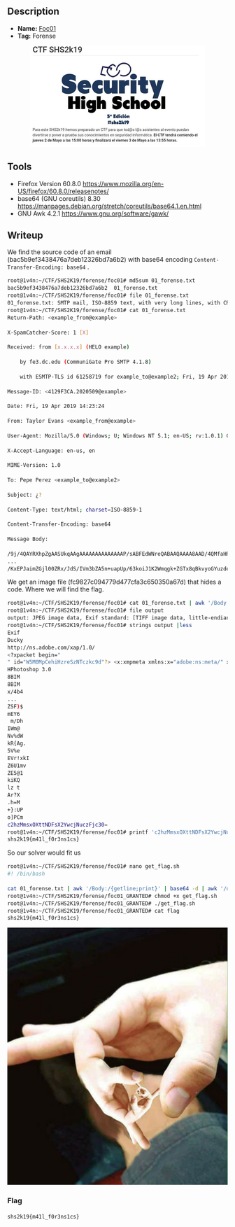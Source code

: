 ## Description
* **Name:** [Foc01](http://ctf.securityhighschool.es/challenges?category=forense)
* **Tag:** Forense
<p align="center">
<img src="shs2k19ctf.png"/>
</p>

## Tools
* Firefox Version 60.8.0 https://www.mozilla.org/en-US/firefox/60.8.0/releasenotes/
* base64 (GNU coreutils) 8.30 https://manpages.debian.org/stretch/coreutils/base64.1.en.html
* GNU Awk 4.2.1 https://www.gnu.org/software/gawk/

## Writeup
We find the source code of an email (bac5b9ef3438476a7deb12326bd7a6b2) with base64 encoding `Content-Transfer-Encoding: base64` .

```bash
root@1v4n:~/CTF/SHS2K19/forense/foc01# md5sum 01_forense.txt
bac5b9ef3438476a7deb12326bd7a6b2  01_forense.txt
root@1v4n:~/CTF/SHS2K19/forense/foc01# file 01_forense.txt
01_forense.txt: SMTP mail, ISO-8859 text, with very long lines, with CRLF line terminators
root@1v4n:~/CTF/SHS2K19/forense/foc01# cat 01_forense.txt
Return-Path: <example_from@example>

X-SpamCatcher-Score: 1 [X]

Received: from [x.x.x.x] (HELO example)

    by fe3.dc.edu (CommuniGate Pro SMTP 4.1.8)

    with ESMTP-TLS id 61258719 for example_to@example2; Fri, 19 Apr 2019 14:23:24

Message-ID: <4129F3CA.2020509@example>

Date: Fri, 19 Apr 2019 14:23:24

From: Taylor Evans <example_from@example>

User-Agent: Mozilla/5.0 (Windows; U; Windows NT 5.1; en-US; rv:1.0.1) Gecko/20020823 Netscape/7.0

X-Accept-Language: en-us, en

MIME-Version: 1.0

To: Pepe Perez <example_to@example2>

Subject: ¿?

Content-Type: text/html; charset=ISO-8859-1

Content-Transfer-Encoding: base64

Message Body:

/9j/4QAYRXhpZgAASUkqAAgAAAAAAAAAAAAAAP/sABFEdWNreQABAAQAAAA8AAD/4QMfaHR0cDovL25zLmFkb2JlLmNvbS94YXAvMS4wLwA8P3hwYWNrZXQgYmVnaW49Iu+7vyIgaWQ9Ilc1TTBNcENlaGlIenJlU3pOVGN6a2M5ZCI/
...
/KxEPJaimZGjl00ZRx/JdS/IVm3bZA5n+uapUp/63koiJ1K2Wmqgk+ZGTx8qBkvyoGYuzdeteqCR/s7zX5qilFQ8b/KiKR26nRRVd9dpqiVGym3rVVEz/APUmvggpjVWBztFoEdaH8VjYPbTpooGu9yt9OlVQj91PVpUaILGPt29dUENt7qeKxsm3wV/zx+O5Z7/onf8AR//ZCmMyaHpNbXN4T1h0dE5ERnNYMll3Y2pOdWN6RmpjMzA9
```
We get an image file (fc9827c094779d477cfa3c650350a67d) that hides a code. Where we will find the flag.

```bash
root@1v4n:~/CTF/SHS2K19/forense/foc01# cat 01_forense.txt | awk '/Body:/{getline;print}' | base64 -d > output
root@1v4n:~/CTF/SHS2K19/forense/foc01# file output
output: JPEG image data, Exif standard: [TIFF image data, little-endian, direntries=0], baseline, precision 8, 600x700, components 3
root@1v4n:~/CTF/SHS2K19/forense/foc01# strings output |less
Exif
Ducky
http://ns.adobe.com/xap/1.0/
<?xpacket begin="
" id="W5M0MpCehiHzreSzNTczkc9d"?> <x:xmpmeta xmlns:x="adobe:ns:meta/" x:xmptk="Adobe XMP Core 5.6-c138 79.159824, 2016/09/14-01:09:01        "> <rdf:RDF xmlns:rdf="http://www.w3.org/1999/02/22-rdf-syntax-ns#"> <rdf:Description rdf:about="" xmlns:xmpMM="http://ns.adobe.com/xap/1.0/mm/" xmlns:stRef="http://ns.adobe.com/xap/1.0/sType/ResourceRef#" xmlns:xmp="http://ns.adobe.com/xap/1.0/" xmpMM:DocumentID="xmp.did:70388413BB4D11E7B590989B83BEC8B4" xmpMM:InstanceID="xmp.iid:70388412BB4D11E7B590989B83BEC8B4" xmp:CreatorTool="Adobe Photoshop CC 2017 Macintosh"> <xmpMM:DerivedFrom stRef:instanceID="D88036E1B4418FFB80D39D89750328B5" stRef:documentID="D88036E1B4418FFB80D39D89750328B5"/> </rdf:Description> </rdf:RDF> </x:xmpmeta> <?xpacket end="r"?>
HPhotoshop 3.0
8BIM
8BIM
x/4b4
...
ZSF)$
mEY6
 m/Dh
IWm@
Nv%dW
kR{Ag.
5V%e
EVr!xkI
Z6U1mv
ZE5@1
kiKQ
lz t
Ar?X
.h=M
+}:UP
o]PCm
c2hzMmsxOXttNDFsX2YwcjNuczFjc30=
root@1v4n:~/CTF/SHS2K19/forense/foc01# printf 'c2hzMmsxOXttNDFsX2YwcjNuczFjc30=' | base64 -d
shs2k19{m41l_f0r3ns1cs}
```
So our solver would fit us

```bash
root@1v4n:~/CTF/SHS2K19/forense/foc01# nano get_flag.sh
#! /bin/bash

cat 01_forense.txt | awk '/Body:/{getline;print}' | base64 -d | awk '/o]PCm/{getline;print}' | base64 -d > flag
root@1v4n:~/CTF/SHS2K19/forense/foc01_GRANTED# chmod +x get_flag.sh
root@1v4n:~/CTF/SHS2K19/forense/foc01_GRANTED# ./get_flag.sh
root@1v4n:~/CTF/SHS2K19/forense/foc01_GRANTED# cat flag
shs2k19{m41l_f0r3ns1cs}
```

<p align="center">
<img src="shs2k19_foc01_output.jpg"/>
</p>

### Flag
`shs2k19{m41l_f0r3ns1cs}`
